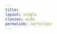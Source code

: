 ```yaml
---
title: 
layout: single
classes: wide
permalink: /articles/
---
```


<iframe src="https://www.googletagmanager.com/ns.html?id=GTM-PNS829G" height="0" width="0" style="display:none;visibility:hidden"></iframe
